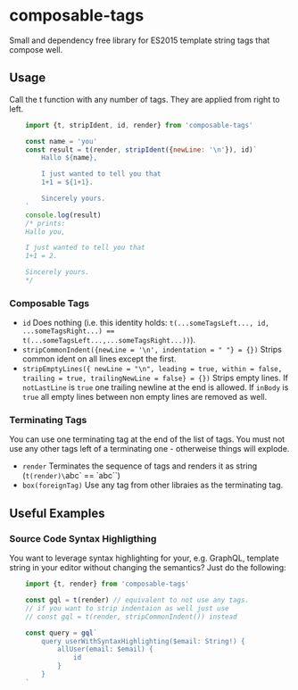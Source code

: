 # composable-tags

Small and dependency free library for ES2015 template string tags that compose well.

## Usage

Call the t function with any number of tags. They are applied from right to left.

```js
    import {t, stripIdent, id, render} from 'composable-tags'

    const name = 'you'
    const result = t(render, stripIdent({newLine: '\n'}), id)`
        Hallo ${name},

        I just wanted to tell you that
        1+1 = ${1+1}.

        Sincerely yours.
    `
    console.log(result)
    /* prints:
    Hallo you,

    I just wanted to tell you that
    1+1 = 2.

    Sincerely yours.
    */
```

### Composable Tags

- `id`
    Does nothing (i.e. this identity holds: `t(...someTagsLeft..., id, ...someTagsRight...) == t(...someTagsLeft...,...someTagsRight...))`).
- `stripCommonIndent({newLine = '\n', indentation = " "} = {})`
    Strips common ident on all lines except the first.
- `stripEmptyLines({ newLine = "\n", leading = true, within = false, trailing = true, trailingNewLine = false} = {})`
    Strips empty lines. If `notLastLine` is `true` one trailing newline at the end is allowed. If `inBody` is `true` all empty lines between non empty lines are removed as well.

### Terminating Tags

You can use one terminating tag at the end of the list of tags. You must not use any other tags left of a terminating one - otherweise things will explode.

- `render`
    Terminates the sequence of tags and renders it as string (`t(render)\`abc\` == \`abc\``)
- `box(foreignTag)`
    Use any tag from other libraies as the terminating tag.

## Useful Examples

### Source Code Syntax Highligthing

You want to leverage syntax highlighting for your, e.g. GraphQL, template string in your editor without changing the semantics? Just do the following:

```js
    import {t, render} from 'composable-tags'

    const gql = t(render) // equivalent to not use any tags.
    // if you want to strip indentaion as well just use
    // const gql = t(render, stripCommonIndent()) instead

    const query = gql`
        query userWithSyntaxHighlighting($email: String!) {
            allUser(email: $email) {
                id
            }
        }
    `
```
